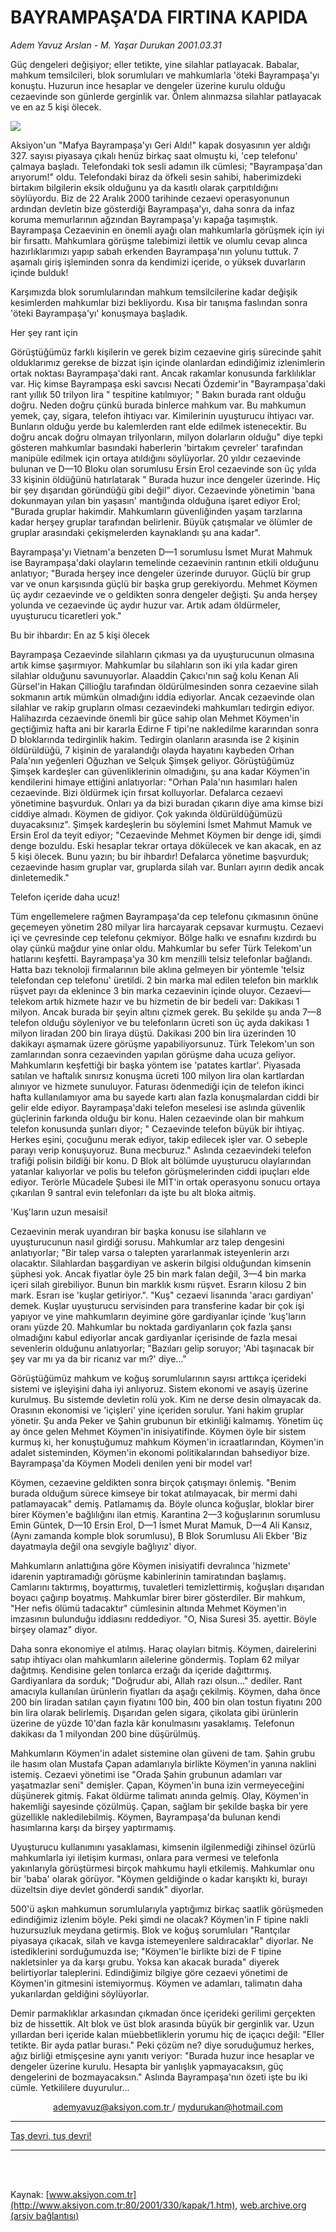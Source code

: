 # BAYRAMPAŞA’DA FIRTINA KAPIDA

*Adem Yavuz Arslan - M. Yaşar Durukan 2001.03.31*

<div>
 <p class="spot">
  Güç dengeleri değişiyor; eller tetikte, yine silahlar patlayacak. Babalar, mahkum temsilcileri,   blok sorumluları ve mahkumlarla  'öteki Bayrampaşa'yı  konuştu.  Huzurun ince hesaplar ve dengeler  üzerine kurulu  olduğu cezaevinde  son günlerde gerginlik var. Önlem  alınmazsa silahlar patlayacak ve en  az 5 kişi ölecek.
 </p>
 <p class="metin">
 </p>
 <img border="0" src="/web/20020106004257im_/http://www.aksiyon.com.tr/2001/330/resimler/Bayram.jpg"/>
 <p class="metin">
  Aksiyon'un "Mafya Bayrampaşa'yı Geri Aldı!" kapak dosyasının yer aldığı 327. sayısı piyasaya çıkalı henüz birkaç saat olmuştu ki, 'cep telefonu' çalmaya başladı. Telefondaki tok sesli adamın ilk cümlesi; "Bayrampaşa'dan arıyorum!" oldu. Telefondaki biraz da öfkeli sesin sahibi, haberimizdeki birtakım bilgilerin eksik olduğunu ya da kasıtlı olarak çarpıtıldığını söylüyordu. Biz de 22 Aralık 2000 tarihinde cezaevi operasyonunun ardından devletin bize gösterdiği Bayrampaşa'yı, daha sonra da infaz koruma memurlarının ağzından Bayrampaşa'yı kapağa taşımıştık. Bayrampaşa Cezaevinin en önemli ayağı olan mahkumlarla görüşmek için iyi bir fırsattı. Mahkumlara görüşme talebimizi ilettik ve olumlu cevap alınca hazırlıklarımızı yapıp sabah erkenden Bayrampaşa'nın yolunu tuttuk. 7 aşamalı giriş işleminden sonra da kendimizi içeride, o yüksek duvarların içinde bulduk!
 </p>
 <p class="metin">
  Karşımızda blok sorumlularından mahkum temsilcilerine kadar değişik kesimlerden mahkumlar bizi bekliyordu. Kısa bir tanışma faslından sonra 'öteki Bayrampaşa'yı' konuşmaya başladık.
 </p>
 <p class="arabaslik">
  Her şey rant için
 </p>
 <p class="metin">
  Görüştüğümüz farklı kişilerin ve gerek bizim cezaevine giriş sürecinde şahit olduklarımız gerekse de bizzat işin içinde olanlardan edindiğimiz izlenimlerin ortak noktası Bayrampaşa'daki rant. Ancak rakamlar konusunda farklılıklar var. Hiç kimse Bayrampaşa eski savcısı Necati Özdemir'in "Bayrampaşa'daki rant yıllık 50 trilyon lira " tespitine katılmıyor; " Bakın burada rant olduğu doğru. Neden doğru çünkü burada binlerce mahkum var. Bu mahkumun yemek, çay, sigara, telefon ihtiyacı var. Kimilerinin uyuşturucu ihtiyacı var. Bunların olduğu yerde bu kalemlerden rant elde edilmek istenecektir. Bu doğru ancak doğru olmayan trilyonların, milyon dolarların olduğu" diye tepki gösteren mahkumlar basındaki haberlerin 'birtakım çevreler' tarafından manipüle edilmek için ortaya atıldığını söylüyorlar. 20 yıldır cezaevinde bulunan ve D—10 Bloku olan sorumlusu Ersin Erol cezaevinde son üç yılda 33 kişinin öldüğünü hatırlatarak " Burada huzur ince dengeler üzerinde. Hiç bir şey dışarıdan göründüğü gibi değil" diyor. Cezaevinde yönetimin 'bana dokunmayan yılan bin yaşasın' mantığında olduğuna işaret ediyor Erol; "Burada gruplar hakimdir. Mahkumların güvenliğinden yaşam tarzlarına kadar herşey gruplar tarafından belirlenir. Büyük çatışmalar ve ölümler de gruplar arasındaki çekişmelerden kaynaklandı şu ana kadar".
 </p>
 <p class="metin">
  Bayrampaşa'yı Vietnam'a benzeten D—1 sorumlusu İsmet Murat Mahmuk ise Bayrampaşa'daki olayların temelinde cezaevinin rantının etkili olduğunu anlatıyor; "Burada herşey ince dengeler üzerinde duruyor. Güçlü bir grup var ve onun karşısında güçlü bir başka grup gerekiyordu. Mehmet Köymen üç aydır cezaevinde ve o geldikten sonra dengeler değişti. Şu anda herşey yolunda ve cezaevinde üç aydır huzur var. Artık adam öldürmeler, uyuşturucu ticaretleri yok."
 </p>
 <p class="arabaslik">
  Bu bir ihbardır: En az 5 kişi ölecek
 </p>
 <p class="metin">
  Bayrampaşa Cezaevinde silahların çıkması ya da uyuşturucunun olmasına artık kimse şaşırmıyor. Mahkumlar bu silahların son iki yıla kadar giren silahlar olduğunu savunuyorlar. Alaaddin Çakıcı'nın sağ kolu Kenan Ali Gürsel'in Hakan Çillioğlu tarafından öldürülmesinden sonra cezaevine silah sokmanın artık mümkün olmadığını iddia ediyorlar. Ancak cezaevinde olan silahlar ve rakip grupların olması cezaevindeki mahkumları tedirgin ediyor. Halihazırda cezaevinde önemli bir güce sahip olan Mehmet Köymen'in geçtiğimiz hafta ani bir kararla Edirne F tipi'ne nakledilme kararından sonra D bloklarında tedirginlik hakim. Tedirgin olanların arasında ise 2 kişinin öldürüldüğü, 7 kişinin de yaralandığı olayda hayatını kaybeden Orhan Pala'nın yeğenleri Oğuzhan ve Selçuk Şimşek geliyor. Görüştüğümüz Şimşek kardeşler can güvenliklerinin olmadığını, şu ana kadar Köymen'in kendilerini himaye ettiğini anlatıyorlar: "Orhan Pala'nın hasımları halen cezaevinde. Bizi öldürmek için fırsat kolluyorlar. Defalarca cezaevi yönetimine başvurduk. Onları ya da bizi buradan çıkarın diye ama kimse bizi ciddiye almadı. Köymen de gidiyor. Çok yakında öldürüldüğümüzü duyacaksınız". Şimşek kardeşlerin bu söylemini İsmet Mahmut Mamuk ve Ersin Erol da teyit ediyor; "Cezaevinde Mehmet Köymen bir denge idi, şimdi denge bozuldu. Eski hesaplar tekrar ortaya dökülecek ve kan akacak, en az 5 kişi ölecek. Bunu yazın; bu bir ihbardır! Defalarca yönetime başvurduk; cezaevinde hasım gruplar var, gruplarda silah var. Bunları ayırın dedik ancak dinletemedik."
 </p>
 <p class="arabaslik">
  Telefon içeride daha ucuz!
 </p>
 <p class="metin">
  Tüm engellemelere rağmen Bayrampaşa'da cep telefonu çıkmasının önüne geçemeyen yönetim 280 milyar lira harcayarak cepsavar kurmuştu. Cezaevi içi ve çevresinde cep telefonu çekmiyor. Bölge halkı ve esnafını kızdırdı bu olay çünkü mağdur yine onlar oldu. Mahkumlar bu sefer Türk Telekom'un hatlarını keşfetti. Bayrampaşa'ya 30 km menzilli telsiz telefonlar bağlandı. Hatta bazı teknoloji firmalarının bile aklına gelmeyen bir yöntemle 'telsiz telefondan cep telefonu' üretildi. 2 bin marka mal edilen telefon bin marklık rüşvet payı da eklenince 3 bin marka cezaevinin içinde oluyor. Cezaevi— telekom artık hizmete hazır ve bu hizmetin de bir bedeli var: Dakikası 1 milyon. Ancak burada bir şeyin altını çizmek gerek. Bu şekilde şu anda 7—8 telefon olduğu söyleniyor ve bu telefonların ücreti son üç ayda dakikası 1 milyon liradan 200 bin liraya düştü. Dakikası 200 bin lira üzerinden 10 dakikayı aşmamak üzere görüşme yapabiliyorsunuz. Türk Telekom'un son zamlarından sonra cezaevinden yapılan görüşme daha ucuza geliyor. Mahkumların keşfettiği bir başka yöntem ise 'patates kartlar'. Piyasada satılan ve haftalık sınırsız konuşma ücreti 100 milyon lira olan kartlardan alınıyor ve hizmete sunuluyor. Faturası ödenmediği için de telefon ikinci hafta kullanılamıyor ama bu sayede kartı alan fazla konuşmalardan ciddi bir gelir elde ediyor. Bayrampaşa'daki telefon meselesi ise aslında güvenlik güçlerinin farkında olduğu bir konu. Halen cezaevinde olan bir mahkum telefon konusunda şunları diyor; " Cezaevinde telefon büyük bir ihtiyaç. Herkes eşini, çocuğunu merak ediyor, takip edilecek işler var. O sebeple parayı verip konuşuyoruz. Buna mecburuz." Aslında cezaevindeki telefon trafiği polisin bildiği bir konu. D Blok alt bölümde uyuşturucu olaylarından yatanlar kalıyorlar ve polis bu telefon görüşmelerinden ciddi ipuçları elde ediyor. Terörle Mücadele Şubesi ile MİT'in ortak operasyonu sonucu ortaya çıkarılan 9 santral evin telefonları da işte bu alt bloka aitmiş.
 </p>
 <p class="arabaslik">
  'Kuş'ların uzun mesaisi!
 </p>
 <p class="metin">
  Cezaevinin merak uyandıran bir başka konusu ise silahların ve uyuşturucunun nasıl girdiği sorusu. Mahkumlar arz talep dengesini anlatıyorlar; "Bir talep varsa o talepten yararlanmak isteyenlerin arzı olacaktır. Silahlardan başgardiyan ve askerin bilgisi olduğundan kimsenin şüphesi yok. Ancak fiyatlar öyle 25 bin mark falan değil, 3—4 bin marka içeri silah girebiliyor. Bunun bin marklık kısmı rüşvet. Esrarın kilosu 2 bin mark. Esrarı ise 'kuşlar getiriyor.". "Kuş" cezaevi lisanında 'aracı gardiyan' demek. Kuşlar uyuşturucu servisinden para transferine kadar bir çok işi yapıyor ve yine mahkumların deyimine göre gardiyanlar içinde 'kuş'ların oranı yüzde 20. Mahkumlar bu noktada gardiyanların çok fazla şansı olmadığını kabul ediyorlar ancak gardiyanlar içerisinde de fazla mesai sevenlerin olduğunu anlatıyorlar; "Bazıları gelip soruyor; 'Abi taşınacak bir şey var mı ya da bir ricanız var mı?' diye..."
 </p>
 <p class="metin">
  Görüştüğümüz mahkum ve koğuş sorumlularının sayısı arttıkça içerideki sistemi ve işleyişini daha iyi anlıyoruz. Sistem ekonomi ve asayiş üzerine kurulmuş. Bu sistemde devletin rolü yok. Kim ne derse desin olmayacak da. Orasının ekonomisi ve 'içişleri' yine içeriden sorulur. Yani hakim gruplar yönetir. Şu anda Peker ve Şahin grubunun bir etkinliği kalmamış. Yönetim üç ay önce gelen Mehmet Köymen'in inisiyatifinde. Köymen öyle bir sistem kurmuş ki, her konuştuğumuz mahkum Köymen'in icraatlarından, Köymen'in adalet sisteminden, Köymen'in ekonomi politikalarından bahsediyor bize. Bayrampaşa'da Köymen Modeli denilen yeni bir model var!
 </p>
 <p class="metin">
  Köymen, cezaevine geldikten sonra birçok çatışmayı önlemiş. "Benim burada olduğum sürece kimseye bir tokat atılmayacak, bir mermi dahi patlamayacak" demiş. Patlamamış da. Böyle olunca koğuşlar, bloklar birer birer Köymen'e bağlılığını ilan etmiş. Karantina 2—3 koğuşlarının sorumlusu Emin Güntek, D—10 Ersin Erol, D—1 İsmet Murat Mamuk, D—4 Ali Kansız, (Aynı zamanda komple blok sorumlusu), B Blok Sorumlusu Ali Ekber 'Biz dayatmayla değil ona sevgiyle bağlıyız' diyor.
 </p>
 <p class="metin">
  Mahkumların anlattığına göre Köymen inisiyatifi devralınca 'hizmete' idarenin yaptıramadığı görüşme kabinlerinin tamiratından başlamış. Camlarını taktırmış, boyattırmış, tuvaletleri temizlettirmiş, koğuşları dışarıdan boyacı çağırıp boyatmış. Mahkumlar birer birer gösterdiler. Bir mahkum, "Her nefis ölümü tadacaktır" cümlesinin altında Mehmet Köymen'in imzasının bulunduğu iddiasını reddediyor. "O, Nisa Suresi 35. ayettir. Böyle birşey olamaz" diyor.
 </p>
 <p class="metin">
  Daha sonra ekonomiye el atılmış. Haraç olayları bitmiş. Köymen, dairelerini satıp ihtiyacı olan mahkumların ailelerine göndermiş. Toplam 62 milyar dağıtmış. Kendisine gelen tonlarca erzağı da içeride dağıttırmış. Gardiyanlara da sorduk; "Doğrudur abi, Allah razı olsun..." dediler. Rant amacıyla kullanılan ürünlerin fiyatları da aşağı çekilmiş. Köymen, daha önce 200 bin liradan satılan çayın fiyatını 100 bin, 400 bin olan tostun fiyatını 200 bin lira olarak belirlemiş. Dışarıdan gelen sigara, çikolata gibi ürünlerin üzerine de yüzde 10'dan fazla kâr konulmasını yasaklamış. Telefonun dakikası da 1 milyondan 200 bine düşürülmüş.
 </p>
 <p class="metin">
  Mahkumların Köymen'in adalet sistemine olan güveni de tam. Şahin grubu ile hasım olan Mustafa Çapan adamlarıyla birlikte Köymen'in yanına naklini istemiş. Cezaevi yönetimi ise "Orada Şahin grubunun adamları var yaşatmazlar seni" demişler. Çapan, Köymen'in buna izin vermeyeceğini düşünerek gitmiş. Fakat öldürme talimatı anında gelmiş. Olay, Köymen'in hakemliği sayesinde çözülmüş. Çapan, sağlam bir şekilde başka bir yere güzellikle nakledilebilmiş. Köymen, Bayrampaşa'da bulunan kendi hasımlarına karşı da birşey yaptırmamış.
 </p>
 <p class="metin">
  Uyuşturucu kullanımını yasaklaması, kimsenin ilgilenmediği zihinsel özürlü mahkumlarla iyi iletişim kurması, onlara para vermesi ve telefonla yakınlarıyla görüştürmesi birçok mahkumu hayli etkilemiş. Mahkumlar onu bir 'baba' olarak görüyor. "Köymen geldiğinde o kadar karışıktı ki, burayı düzeltsin diye devlet gönderdi sandık" diyorlar.
 </p>
 <p class="metin">
  500'ü aşkın mahkumun sorumlularıyla yaptığımız birkaç saatlik görüşmeden edindiğimiz izlenim böyle. Peki şimdi ne olacak? Köymen'in F tipine nakli huzursuzluk meydana getirmiş. Blok ve koğuş sorumluları "Rantçılar piyasaya çıkacak, silah ve kavga istemeyenlere saldıracaklar" diyorlar. Ne istediklerini sorduğumuzda ise; "Köymen'le birlikte bizi de F tipine nakletsinler ya da karşı grubu. Yoksa kan akacak burada" diyerek belirtiyorlar taleplerini. Edindiğimiz bilgiye göre cezaevi yönetimi de Köymen'in gitmesini istemiyormuş. Köymen ve adamları, talimatın daha yukarılardan geldiğini söylüyorlar.
 </p>
 <p class="metin">
  Demir parmaklıklar arkasından çıkmadan önce içerideki gerilimi gerçekten biz de hissettik. Alt blok ve üst blok arasında büyük bir gerginlik var. Uzun yıllardan beri içeride kalan müebbetliklerin yorumu hiç de içaçıcı değil: "Eller tetikte. Bir ayda patlar burası." Peki çözüm ne? diye soruduğumuz herkes, ağız birliği etmişçesine aynı yanıtı veriyor: "Burada huzur ince hesaplar ve dengeler üzerine kurulu. Hesapta bir yanlışlık yapmayacaksın, güç dengelerini de bozmayacaksın." Aslında Bayrampaşa'nın özeti işte bu iki cümle. Yetkililere
duyurulur...
 </p>
 <p class="metin">
 </p>
 <p class="metin">
  <center>
   <a class="anaorta" href="http://web.archive.org/web/20020106004257/mailto:ademyavuz@aksiyon.com.tr">
    ademyavuz@aksiyon.com.tr
   </a>
   /
   <a class="anaorta" href="http://web.archive.org/web/20020106004257/mailto:mydurukan@hotmail.com">
    mydurukan@hotmail.com
   </a>
  </center>
 </p>
 <p class="metin">
 </p>
 <hr/>
 <p class="baslik">
  <a class="baslik" href="/web/20020106004257/http://www.aksiyon.com.tr/2001/330/kapak/2.htm">
   Taş devri, tuş devri!
  </a>
 </p>
 <hr/>
 <br/>
 <br/>
</div>

Kaynak: [www.aksiyon.com.tr](http://www.aksiyon.com.tr:80/2001/330/kapak/1.htm), [web.archive.org (arşiv bağlantısı)](http://web.archive.org/web/20020106004257/http://www.aksiyon.com.tr:80/2001/330/kapak/1.htm)

